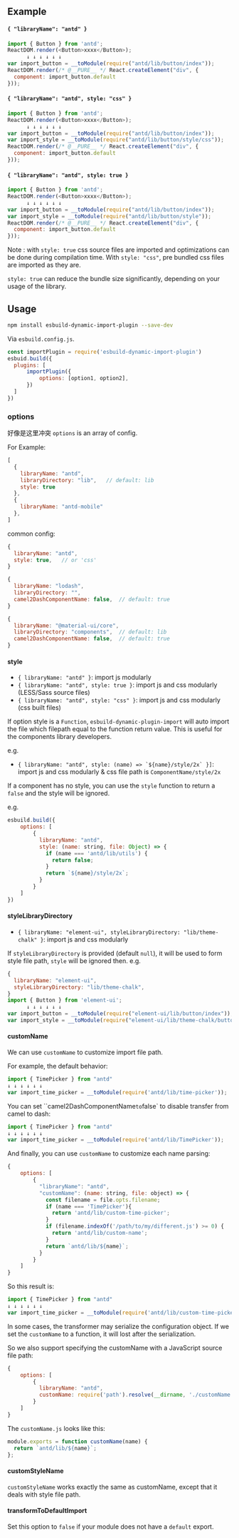 ## Example

#### `{ "libraryName": "antd" }`

```javascript
import { Button } from 'antd';
ReactDOM.render(<Button>xxxx</Button>);
      ↓ ↓ ↓ ↓ ↓ ↓
var import_button = __toModule(require("antd/lib/button/index"));
ReactDOM.render(/* @__PURE__ */ React.createElement("div", {
  component: import_button.default
}));
```

#### `{ "libraryName": "antd", style: "css" }`

```javascript
import { Button } from 'antd';
ReactDOM.render(<Button>xxxx</Button>);
      ↓ ↓ ↓ ↓ ↓ ↓
var import_button = __toModule(require("antd/lib/button/index"));
var import_style = __toModule(require("antd/lib/button/style/css"));
ReactDOM.render(/* @__PURE__ */ React.createElement("div", {
  component: import_button.default
}));
```

#### `{ "libraryName": "antd", style: true }`

```javascript
import { Button } from 'antd';
ReactDOM.render(<Button>xxxx</Button>);
      ↓ ↓ ↓ ↓ ↓ ↓
var import_button = __toModule(require("antd/lib/button/index"));
var import_style = __toModule(require("antd/lib/button/style"));
ReactDOM.render(/* @__PURE__ */ React.createElement("div", {
  component: import_button.default
}));
```

Note : with `style: true` css source files are imported and optimizations can be done during compilation time. With `style: "css"`, pre bundled css files are imported as they are.

`style: true` can reduce the bundle size significantly, depending on your usage of the library.

## Usage

```bash
npm install esbuild-dynamic-import-plugin --save-dev
```

Via `esbuild.config.js`.

```js
const importPlugin = require('esbuild-dynamic-import-plugin')
esbuid.build({
  plugins: [
      importPlugin({
          options: [option1, option2],
      })
  ]
})
```

### options

好像是这里冲突
`options` is an array of config.

For Example:

```javascript
[
  {
    libraryName: "antd",
    libraryDirectory: "lib",   // default: lib
    style: true
  },
  {
    libraryName: "antd-mobile"
  },
]
```

common config:
```javascript
{
  libraryName: "antd",
  style: true,   // or 'css'
}
```

```javascript
{
  libraryName: "lodash",
  libraryDirectory: "",
  camel2DashComponentName: false,  // default: true
}
```

```javascript
{
  libraryName: "@material-ui/core",
  libraryDirectory: "components",  // default: lib
  camel2DashComponentName: false,  // default: true
}
```

#### style

- `{ libraryName: "antd" }`: import js modularly
- `{ libraryName: "antd", style: true }`: import js and css modularly (LESS/Sass source files)
- `{ libraryName: "antd", style: "css" }`: import js and css modularly (css built files)

If option style is a `Function`, `esbuild-dynamic-plugin-import` will auto import the file which filepath equal to the function return value. This is useful for the components library developers.

e.g.
- ``{ libraryName: "antd", style: (name) => `${name}/style/2x` }]``: import js and css modularly & css file path is `ComponentName/style/2x`

If a component has no style, you can use the `style` function to return a `false` and the style will be ignored.

e.g.
```js
esbuild.build({
    options: [
        {
          libraryName: "antd",
          style: (name: string, file: Object) => {
            if (name === 'antd/lib/utils') {
              return false;
            }
            return `${name}/style/2x`;
          }
        }
    ]
})
```

#### styleLibraryDirectory

- `{ libraryName: "element-ui", styleLibraryDirectory: "lib/theme-chalk" }`: import js and css modularly

If `styleLibraryDirectory` is provided (default `null`), it will be used to form style file path,
`style` will be ignored then. e.g.

```javascript
{
  libraryName: "element-ui",
  styleLibraryDirectory: "lib/theme-chalk",
}
import { Button } from 'element-ui';
      ↓ ↓ ↓ ↓ ↓ ↓
var import_button = __toModule(require("element-ui/lib/button/index"));
var import_style = __toModule(require("element-ui/lib/theme-chalk/button/index"));
```

#### customName

We can use `customName` to customize import file path.

For example, the default behavior:

```typescript
import { TimePicker } from "antd"
↓ ↓ ↓ ↓ ↓ ↓
var import_time_picker = __toModule(require('antd/lib/time-picker'));
```

You can set ``camel2DashComponentName` to `false` to disable transfer from camel to dash:

```typescript
import { TimePicker } from "antd"
↓ ↓ ↓ ↓ ↓ ↓
var import_time_picker = __toModule(require('antd/lib/TimePicker'));
```

And finally, you can use `customName` to customize each name parsing:

```js
{
    options: [
        {
          "libraryName": "antd",
          "customName": (name: string, file: object) => {
            const filename = file.opts.filename;
            if (name === 'TimePicker'){
              return 'antd/lib/custom-time-picker';
            }
            if (filename.indexOf('/path/to/my/different.js') >= 0) {
              return 'antd/lib/custom-name';
            }
            return `antd/lib/${name}`;
          }
        }
    ]
}
```

So this result is:

```typescript
import { TimePicker } from "antd"
↓ ↓ ↓ ↓ ↓ ↓
var import_time_picker = __toModule(require('antd/lib/custom-time-picker'));
```

In some cases, the transformer may serialize the configuration object. If we set the `customName` to a function, it will lost after the serialization.

So we also support specifying the customName with a JavaScript source file path:

```js
{
    options: [
        {
          libraryName: "antd",
          customName: require('path').resolve(__dirname, './customName.js')
        }
    ]
}
```

The `customName.js` looks like this:

```js
module.exports = function customName(name) {
  return `antd/lib/${name}`;
};
```

#### customStyleName

`customStyleName` works exactly the same as customName, except that it deals with style file path.

#### transformToDefaultImport

Set this option to `false` if your module does not have a `default` export.